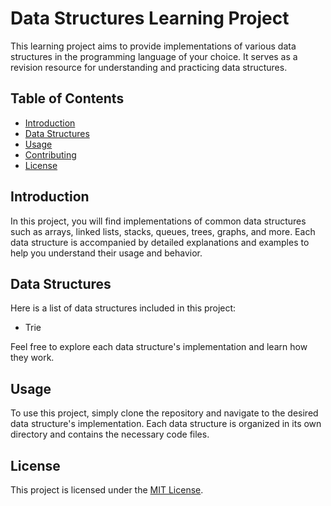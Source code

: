 # Data Structures Learning Project

This learning project aims to provide implementations of various data structures in the programming language of your choice. It serves as a revision resource for understanding and practicing data structures.

## Table of Contents

- [Introduction](#introduction)
- [Data Structures](#data-structures)
- [Usage](#usage)
- [Contributing](#contributing)
- [License](#license)

## Introduction

In this project, you will find implementations of common data structures such as arrays, linked lists, stacks, queues, trees, graphs, and more. Each data structure is accompanied by detailed explanations and examples to help you understand their usage and behavior.

## Data Structures

Here is a list of data structures included in this project:

- Trie

Feel free to explore each data structure's implementation and learn how they work.

## Usage

To use this project, simply clone the repository and navigate to the desired data structure's implementation. Each data structure is organized in its own directory and contains the necessary code files.

## License

This project is licensed under the [MIT License](LICENSE).
